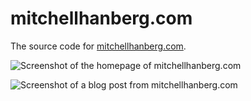 # mitchellhanberg.com

The source code for [mitchellhanberg.com](https://www.mitchellhanberg.com).

![Screenshot of the homepage of mitchellhanberg.com](https://res.cloudinary.com/mhanberg/image/upload/v1542594180/mitchellhanberg.com.png)

![Screenshot of a blog post from mitchellhanberg.com](https://res.cloudinary.com/mhanberg/image/upload/v1542594403/mitchellhanberg.com/post.png)
